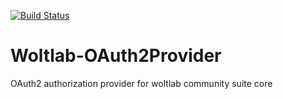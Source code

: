[![Build Status](https://travis-ci.com/BamButz/woltlab-oauth2provider.svg?branch=master)](https://travis-ci.com/BamButz/woltlab-oauth2provider)

# Woltlab-OAuth2Provider
OAuth2 authorization provider for woltlab community suite core
